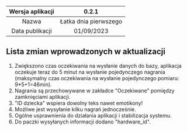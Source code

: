 | Wersja aplikacji |         0.2.1         |
|:----------------:|:---------------------:|
|      Nazwa       | Łatka dnia pierwszego |
| Data publikacji  |      01/09/2023       |
## Lista zmian wprowadzonych w aktualizacji
1. Zwiększono czas oczekiwania na wysłanie danych do bazy, aplikacja oczekuje teraz do 5 minut na wysłanie pojedynczego nagrania (maksymalny czas oczekiwania na wysłanie pojedynczego pomiaru: 9*5+1=46min).
2. Nagrania są przechowywane w zakładce "Oczekiwane" pomiędzy zamknięciami aplikacji.
3. "ID dziecka" wspiera dowolny teks nawet emotikony!
4. Możliwe jest wysyłanie kilku nagrań jednocześnie.
5. Ogólne usprawnienia do działania aplikacji i stabilizacja systemu.
6. Do paczki wysyłanych informacji dodano "hardware_id".
